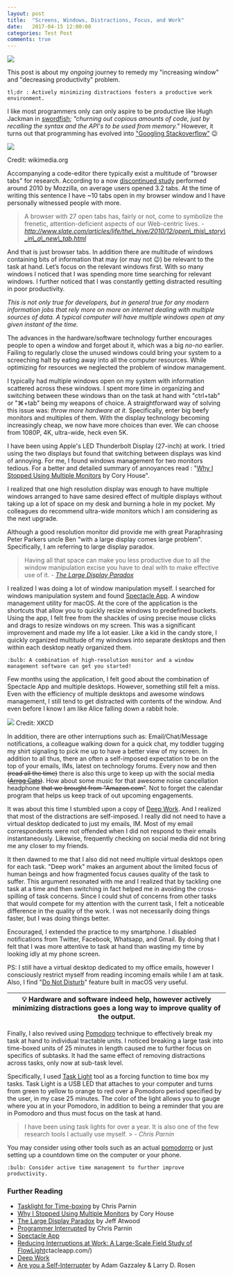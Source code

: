 ```yaml
---
layout: post
title:  "Screens, Windows, Distractions, Focus, and Work"
date:   2017-04-15 12:00:00
categories: Test Post
comments: true
---
```

<img src="{{ site.baseurl  }}/images/MultiDesktop.png">

This post is about my *ongoing* journey to remedy my "increasing window" and "decreasing productivity" problem.

	tl;dr : Actively minimizing distractions fosters a productive work environment. 


I like most programmers only can only aspire to be productive like Hugh Jackman in [swordfish](https://www.youtube.com/watch?v=u1Ds9CeG-VY); _"churning out copious amounts of code, just by recalling the syntax and the API's to be used from memory."_ However, it turns out that
programming has evolved into ["Googling Stackoverflow"](http://www.theallium.com/engineering/computer-programming-to-be-officially-renamed-googling-stackoverflow/) :wink:

<img src="https://upload.wikimedia.org/wikipedia/commons/thumb/9/9b/Social_Network_Analysis_Visualization.png/800px-Social_Network_Analysis_Visualization.png">

Credit: wikimedia.org

Accompanying a code-editor there typically exist a multitude of "browser tabs" for research. According to a now [discontinued study](http://www.slate.com/articles/life/the_hive/2010/12/open_this_story_in_a_new_tab.html) performed around 2010 by Mozzilla, on average users opened 3.2 tabs. At the time of writing this sentence I have ~10 tabs open in my browser window and I have personally witnessed people with more.

> A browser with 27 open tabs has, fairly or not, come to symbolize the frenetic, attention-deficient aspects of our Web-centric lives. 
> *-* *http://www.slate.com/articles/life/the\_hive/2010/12/open\_this\_story\_in\_a\_new\_tab.html*

And that is just browser tabs. In addition there are multitude of windows containing bits of information that may (or may not :wink:) be relevant to the task at hand. Let’s focus on the relevant windows first. With so many windows I noticed that I was spending more time searching for relevant windows. I further noticed that I was constantly getting distracted resulting in poor productivity.

*This is not only true for developers, but in general true for any modern information jobs that rely more on more on internet dealing with multiple sources of data. A typical computer will have multiple windows open at any given instant of the time.*

The advances in the hardware/software technology further encourages people to open a window and forget about it, which was a big *no-no* earlier. Failing to regularly close the unused windows could bring your system to a screeching halt by eating away into all the computer resources. While optimizing for resources we neglected the problem of window management.

I typically had multiple windows open on my system with information scattered across these windows. I spent more time in organizing and switching between these windows than on the task at hand with "ctrl+tab" or "⌘+tab" being my weapons of choice. A straightforward way of solving this issue was: *throw more hardware at it*. Specifically, enter big beefy monitors and multiples of them. With the display technology becoming increasingly cheap, we now have more choices than ever. We can choose from 1080P, 4K, ultra-wide, heck even 5K.

I have been using Apple's LED Thunderbolt Display (27-inch) at work. I tried using the two displays but found that switching between displays was kind of annoying. For me, I found windows management for two monitors tedious. For a better and detailed summary of annoyances read : "[Why I Stopped Using Multiple Monitors](https://hackernoon.com/why-i-stopped-using-multiple-monitors-bfd87efa2e5b) by Cory House".

I realized that one high resolution display was enough to have multiple windows arranged to have same desired effect of multiple displays without taking up a lot of space on my desk and burning a hole in my pocket. My colleagues do recommend ultra-wide monitors which I am considering as the next upgrade.

Although a good resolution monitor did provide me with great Paraphrasing Peter Parkers uncle Ben "with a large display comes large problem". Specifically, I am referring to large display paradox. 

> Having all that space can make you less productive due to all the window manipulation excise you have to deal with to make effective use of it.
> *-* [*The Large Display Paradox*](https://blog.codinghorror.com/the-large-display-paradox/)

I realized I was doing a lot of window manipulation myself. I searched for windows manipulation system and found [Spectacle App](https://www.spectacleapp.com/). A window management utility for macOS. At the core of the application is the shortcuts that allow you to quickly resize windows to predefined buckets. Using the app, I felt free
from the shackles of using precise mouse clicks and drags to resize windows on my screen. This was a significant improvement and made my life a lot easier. Like a kid in the candy store, I quickly organized multitude of my windows into separate desktops and then within each desktop neatly organized them.

    :bulb: A combination of high-resolution monitor and a window management software can get you started!


Few months using the application, I felt good about the combination of Spectacle App and multiple desktops. However, something still felt a miss. Even with the efficiency of multiple desktops and awesome windows management, I still tend to get distracted with contents of the window. And even before I know I am like Alice falling down a rabbit hole.

<img src="https://imgs.xkcd.com/comics/the_problem_with_wikipedia.png">
Credit: XKCD

In addition, there are other interruptions such as: Email/Chat/Message notifications, a colleague walking down for a quick chat, my toddler tugging my shirt signaling to pick me up to have a better view of my screen. In addition to all thus, there an often a self-imposed expectation to be on the top of your emails, IMs, latest on technology forums. Every now and then ~~(read all the time)~~ there is also this urge to keep up with the social media ~~(~~[~~Arrgg
Cats~~](http://www.cutestpaw.com/articles/50-cute-cats-make-your-life-happier/)~~)~~. How about some music for that awesome noise cancellation headphone ~~that we brought from "Amazon.com"~~. Not to forget the calendar
program that helps us keep track of out upcoming engagements.

It was about this time I stumbled upon a copy of [Deep Work](https://www.amazon.com/gp/product/0349411905/). And I realized that most of the distractions are self-imposed. I really did not need to have a virtual desktop dedicated to just my emails, IM. Most of my email correspondents were not offended when I did not respond to their emails instantaneously. Likewise, frequently checking on social media did not bring me any closer to my friends.

It then dawned to me that I also did not need multiple virtual desktops open for each task. "Deep work" makes an argument about the limited focus of human beings and how fragmented focus causes quality of the task to suffer. This argument resonated with me and I realized that by tackling one task at a time and then switching in fact helped me in avoiding the cross-spilling of task concerns. Since I could shut of concerns from other tasks that would compete for my attention with the current task, I felt a noticeable difference in the quality of the work. I was not necessarily doing things faster, but I was doing things better.

Encouraged, I extended the practice to my smartphone. I disabled notifications from Twitter, Facebook, Whatsapp, and Gmail. By doing that I felt that I was more attentive to task at hand than wasting my time by looking idly at my phone screen.

PS: I still have a virtual desktop dedicated to my office emails, however I consciously restrict myself from reading incoming emails while I am at task. Also, I find "[Do Not Disturb](https://support.apple.com/kb/ph18740?locale=en_US)" feature built in macOS very useful.

| :bulb: Hardware and software indeed help, however actively minimizing distractions goes a long way to improve quality of the output. |
| --- |

Finally, I also revived using [Pomodoro](https://www.amazon.com/Pomodoro-Technique-Illustrated-Easy-Pragmatic/dp/1934356506/) technique to effectively break my task at hand to individual tractable units. I noticed breaking a large task into time-boxed units of 25 minutes in length caused me to further focus on specifics of subtasks. It had the same effect of removing distractions across tasks, only now at sub-task level.

Specifically, I used [Task Light](https://github.com/alt-code/TaskLights) tool as a forcing function to time box my tasks. Task Light is a USB LED that attaches to your computer and turns from green to yellow to orange to red over a Pomodoro period specified by the user, in my case 25 minutes. The color of the light allows you to gauge where you at in your Pomodoro, in addition to being a reminder that you are in Pomodoro and thus must focus on the task at hand.

> I have been using task lights for over a year. It is also one of the few research tools I actually use myself. >
>*- Chris Parnin*

You may consider using other tools such as an actual [pomodorro](https://www.amazon.com/60-Minute-Kitcher-Timer-Tomato/dp/B00EEUHJHO/) or just setting up a countdown time on the computer or your phone.

    :bulb: Consider active time management to further improve productivity.


### Further Reading

- [Tasklight for Time-boxing](https://medium.com/@gameweld/task-lights-better-timeboxing-with-lights-13b0f294d34d) by Chris Parnin
- [Why I Stopped Using Multiple Monitors](https://hackernoon.com/why-i-stopped-using-multiple-monitors-bfd87efa2e5b) by Cory House
- [The Large Display Paradox](https://blog.codinghorror.com/the-large-display-paradox/) by Jeff Atwood
- [Programmer Interrupted](http://blog.ninlabs.com/2013/01/programmer-interrupted/) by Chris Parnin
- [Spectacle App](https://www.spectacleapp.com/)
- [Reducing Interruptions at Work: A Large-Scale Field Study of FlowLight](https://www.researchgate.net/profile/Andre_Meyer6/publication/316650733_Reducing_Interruptions_at_Work_A_Large-Scale_Field_Study_of_FlowLight/links/590b10d30f7e9b1d0826ee9f/Reducing-Interruptions-at-Work-A-Large-Scale-Field-Study-of-FlowLight.pdf)ctacleapp.com/)
- [Deep Work](https://www.amazon.com/gp/product/0349411905/)
- [Are you a Self-Interrupter](http://nautil.us/issue/48/chaos/are-you-a-self_interrupter) by Adam Gazzaley & Larry D. Rosen